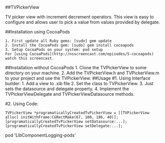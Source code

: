 ##TVPickerView

TV picker view with increment decrement operators. This view is easy to configure and allows user to pick a value from values provided by delegate.

##Installation using CocoaPods
    
    1. First update all Ruby gems: [sudo] gem update
    2. Install the CocoaPods gem: [sudo] gem install cocoapods
    3. Setup CocoaPods on your system: pod setup
    For [using CocoaPods](http://nsscreencast.com/episodes/5-cocoapods) watch this screencast.
    
##Installation without CocoaPods
    1. Clone the TVPickerView to some directory on your machine.
    2. Add the TVPickerView.h and TVPickerView.m to your project and use the TVPickerView.
##Usage
#1. Using Interface builder:
    1. Add a view to .xib file
    2. Set the class to TVPickerView.
    3. Just sets the datasource and delegate property.
    4. Implement the TVPickerViewDelegate and TVPickerViewDatasource methods.

#2. Using Code:

    TVPickerView *programaticallyCreatedTvPickerView = [[TVPickerView alloc] initWithFrame:CGRectMake(67, 100, 186, 40)];
    [programaticallyCreatedTvPickerView setDatasource:...];
    [programaticallyCreatedTvPickerView setDelegate:...];

pod 'LibComponentLogging-pods'

